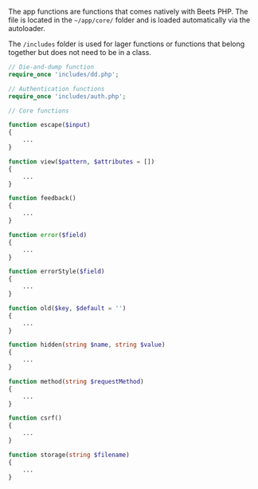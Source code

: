 The app functions are functions that comes natively with Beets PHP. The file is located in the `~/app/core/` folder and is loaded automatically via the autoloader.

The `/includes` folder is used for lager functions or functions that belong together but does not need to be in a class.

```php title="~/app/core/functions.php"
// Die-and-dump function
require_once 'includes/dd.php';

// Authentication functions
require_once 'includes/auth.php';

// Core functions

function escape($input)
{
	...
}

function view($pattern, $attributes = [])
{
	...
}

function feedback()
{
	...
}

function error($field)
{
    ...
}

function errorStyle($field)
{
	...
}

function old($key, $default = '')
{
	...
}

function hidden(string $name, string $value)
{
	...
}

function method(string $requestMethod)
{
	...
}

function csrf()
{
	...
}

function storage(string $filename)
{
	...
}
```